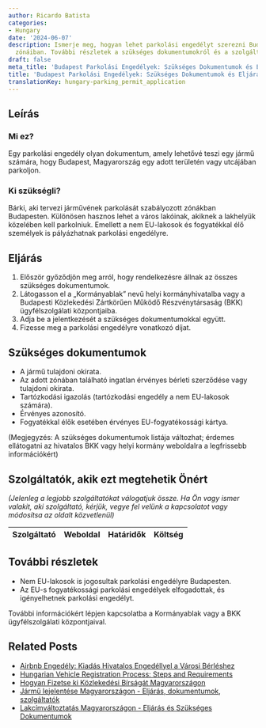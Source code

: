 ```yaml
---
author: Ricardo Batista
categories:
- Hungary
date: '2024-06-07'
description: Ismerje meg, hogyan lehet parkolási engedélyt szerezni Budapest kijelölt
  zónáiban. További részletek a szükséges dokumentumokról és a szolgáltatókról.
draft: false
meta_title: 'Budapest Parkolási Engedélyek: Szükséges Dokumentumok és Eljárás'
title: 'Budapest Parkolási Engedélyek: Szükséges Dokumentumok és Eljárás'
translationKey: hungary-parking_permit_application
---
```



## Leírás
### Mi ez?
Egy parkolási engedély olyan dokumentum, amely lehetővé teszi egy jármű számára, hogy Budapest, Magyarország egy adott területén vagy utcájában parkoljon.

### Ki szükségli?
Bárki, aki tervezi járművének parkolását szabályozott zónákban Budapesten. Különösen hasznos lehet a város lakóinak, akiknek a lakhelyük közelében kell parkolniuk. Emellett a nem EU-lakosok és fogyatékkal élő személyek is pályázhatnak parkolási engedélyre.

## Eljárás

1. Először győződjön meg arról, hogy rendelkezésre állnak az összes szükséges dokumentumok.
2. Látogasson el a „Kormányablak” nevű helyi kormányhivatalba vagy a Budapesti Közlekedési Zártkörűen Működő Részvénytársaság (BKK) ügyfélszolgálati központjaiba.
3. Adja be a jelentkezését a szükséges dokumentumokkal együtt.
4. Fizesse meg a parkolási engedélyre vonatkozó díjat.

## Szükséges dokumentumok

- A jármű tulajdoni okirata.
- Az adott zónában található ingatlan érvényes bérleti szerződése vagy tulajdoni okirata.
- Tartózkodási igazolás (tartózkodási engedély a nem EU-lakosok számára).
- Érvényes azonosító.
- Fogyatékkal élők esetében érvényes EU-fogyatékossági kártya.

(Megjegyzés: A szükséges dokumentumok listája változhat; érdemes ellátogatni az hivatalos BKK vagy helyi kormány weboldalra a legfrissebb információkért)

## Szolgáltatók, akik ezt megtehetik Önért
_(Jelenleg a legjobb szolgáltatókat válogatjuk össze. Ha Ön vagy ismer valakit, aki szolgáltató, kérjük, vegye fel velünk a kapcsolatot vagy módosítsa az oldalt közvetlenül)_

| Szolgáltató     |     Weboldal    |     Határidők    |       Költség     |
| :-------------: | :-------------: |  :-------------: | :-------------: |

## További részletek

- Nem EU-lakosok is jogosultak parkolási engedélyre Budapesten.
- Az EU-s fogyatékossági parkolási engedélyek elfogadottak, és igényelhetnek parkolási engedélyt.

További információkért lépjen kapcsolatba a Kormányablak vagy a BKK ügyfélszolgálati központjaival.
## Related Posts

- [Airbnb Engedély: Kiadás Hivatalos Engedéllyel a Városi Bérléshez](https://tramitit.com/hu/guides/hungary/airbnb_engedely_igenylese/)
- [Hungarian Vehicle Registration Process: Steps and Requirements](https://tramitit.com/hu/guides/hungary/gepjarmu_forgalomba_helyezese/)
- [Hogyan Fizetse ki Közlekedési Bírságát Magyarországon](https://tramitit.com/hu/guides/hungary/kozlekedesi_birsag_befizetese/)
- [Jármű lejelentése Magyarországon - Eljárás, dokumentumok, szolgáltatók](https://tramitit.com/hu/guides/hungary/gepjarmu_forgalombol_valo_kivonasa/)
- [Lakcímváltoztatás Magyarországon - Eljárás és Szükséges Dokumentumok](https://tramitit.com/hu/guides/hungary/lakohely_bejelentese/)